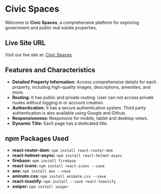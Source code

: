 # Civic Spaces
Welcome to **Civic Spaces**, a comprehensive platform for exploring government and public real estate properties.

## Live Site URL
Visit our live site at: [Civic Spaces](https://civic-spaces-21f74.web.app/)

## Features and Characteristics
- **Detailed Property Information:** Access comprehensive details for each property, including high-quality images, descriptions, amenities, and more.
- **Routing:** It has public and private routing. User can not access private routes without logging in or account creation.
- **Authentication:** It has a secure authentication system. Third party authentication is also available using Google and Github.
- **Responsiveness:** Responsive for mobile, tablet and desktop views.
- **Dynamic Title:** Each page has a dedicated title.

## npm Packages Used
- **react-router-dom:** `npm install react-router-dom`
- **react-helmet-async:** `npm install react-helmet-async`
- **firebase:** `npm install firebase`
- **react-icons:** `npm install react-icons --save`
- **aos:** `npm install aos --save`
- **animate.css:** `npm install animate.css --save`
- **react-toastify:** `npm install --save react-toastify`
- **swiper:** `npm install swiper`
